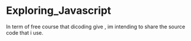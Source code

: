 # Exploring_Javascript
In term of free course that dicoding give , im intending to share the source code that i use.
